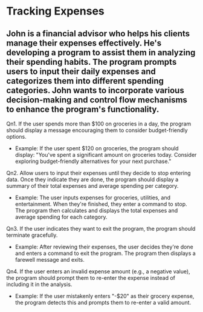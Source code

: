 # Tracking Expenses
## John is a financial advisor who helps his clients manage their expenses effectively. He's developing a program to assist them in analyzing their spending habits. The program prompts users to input their daily expenses and categorizes them into different spending categories. John wants to incorporate various decision-making and control flow mechanisms to enhance the program's functionality.

Qn1. If the user spends more than $100 on groceries in a day, the program should display a message encouraging them to consider budget-friendly options.
- Example: If the user spent $120 on groceries, the program should display: "You've spent a significant amount on groceries today. Consider exploring budget-friendly alternatives for your next purchase."

Qn2. Allow users to input their expenses until they decide to stop entering data. Once they indicate they are done, the program should display a summary of their total expenses and average spending per category.
- Example: The user inputs expenses for groceries, utilities, and entertainment. When they're finished, they enter a command to stop. The program then calculates and displays the total expenses and average spending for each category.

Qn3. If the user indicates they want to exit the program, the program should terminate gracefully.
- Example: After reviewing their expenses, the user decides they're done and enters a command to exit the program. The program then displays a farewell message and exits.

Qn4. If the user enters an invalid expense amount (e.g., a negative value), the program should prompt them to re-enter the expense instead of including it in the analysis.
- Example: If the user mistakenly enters "-$20" as their grocery expense, the program detects this and prompts them to re-enter a valid amount.